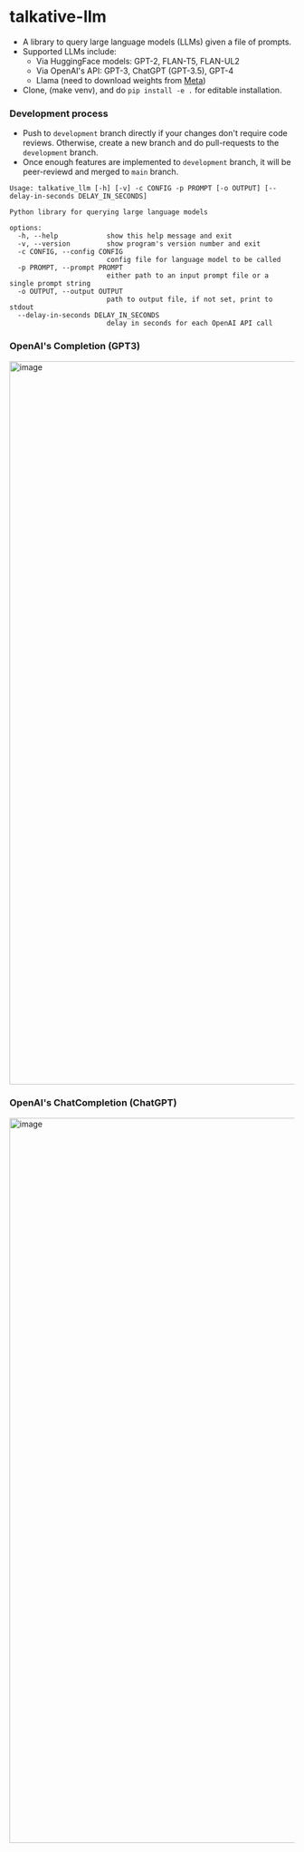 # talkative-llm
- A library to query large language models (LLMs) given a file of prompts.
- Supported LLMs include:
  - Via HuggingFace models: GPT-2, FLAN-T5, FLAN-UL2
  - Via OpenAI's API: GPT-3, ChatGPT (GPT-3.5), GPT-4
  - Llama (need to download weights from [Meta](https://github.com/facebookresearch/llama))
- Clone, (make venv), and do `pip install -e .` for editable installation.

### Development process
- Push to `development` branch directly if your changes don't require code reviews. Otherwise, create a new branch and do pull-requests to the `development` branch.
- Once enough features are implemented to `development` branch, it will be peer-reviewd and merged to `main` branch.

```
Usage: talkative_llm [-h] [-v] -c CONFIG -p PROMPT [-o OUTPUT] [--delay-in-seconds DELAY_IN_SECONDS]

Python library for querying large language models

options:
  -h, --help            show this help message and exit
  -v, --version         show program's version number and exit
  -c CONFIG, --config CONFIG
                        config file for language model to be called
  -p PROMPT, --prompt PROMPT
                        either path to an input prompt file or a single prompt string
  -o OUTPUT, --output OUTPUT
                        path to output file, if not set, print to stdout
  --delay-in-seconds DELAY_IN_SECONDS
                        delay in seconds for each OpenAI API call
```

### OpenAI's Completion (GPT3)
<img width="1276" alt="image" src="https://user-images.githubusercontent.com/3746478/226238549-14f01831-d709-4657-bf9a-749774a31730.png">

### OpenAI's ChatCompletion (ChatGPT)
<img width="1279" alt="image" src="https://user-images.githubusercontent.com/3746478/226238673-840d4cfa-b26b-449b-abd3-659e2e3365d9.png">
